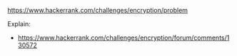 https://www.hackerrank.com/challenges/encryption/problem

Explain:

- https://www.hackerrank.com/challenges/encryption/forum/comments/130572
